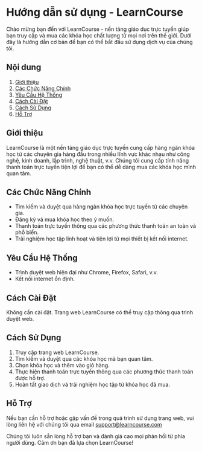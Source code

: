 # Hướng dẫn sử dụng - LearnCourse

Chào mừng bạn đến với LearnCourse - nền tảng giáo dục trực tuyến giúp bạn truy cập và mua các khóa học chất lượng từ mọi nơi trên thế giới. Dưới đây là hướng dẫn cơ bản để bạn có thể bắt đầu sử dụng dịch vụ của chúng tôi.

## Nội dung

1. [Giới thiệu](#giới-thiệu)
2. [Các Chức Năng Chính](#các-chức-năng-chính)
3. [Yêu Cầu Hệ Thống](#yêu-cầu-hệ-thống)
4. [Cách Cài Đặt](#cách-cài-đặt)
5. [Cách Sử Dụng](#cách-sử-dụng)
6. [Hỗ Trợ](#hỗ-trợ)

## Giới thiệu

LearnCourse là một nền tảng giáo dục trực tuyến cung cấp hàng ngàn khóa học từ các chuyên gia hàng đầu trong nhiều lĩnh vực khác nhau như công nghệ, kinh doanh, lập trình, nghệ thuật, v.v. Chúng tôi cung cấp tính năng thanh toán trực tuyến tiện lợi để bạn có thể dễ dàng mua các khóa học mình quan tâm.

## Các Chức Năng Chính

- Tìm kiếm và duyệt qua hàng ngàn khóa học trực tuyến từ các chuyên gia.
- Đăng ký và mua khóa học theo ý muốn.
- Thanh toán trực tuyến thông qua các phương thức thanh toán an toàn và phổ biến.
- Trải nghiệm học tập linh hoạt và tiện lợi từ mọi thiết bị kết nối internet.

## Yêu Cầu Hệ Thống

- Trình duyệt web hiện đại như Chrome, Firefox, Safari, v.v.
- Kết nối internet ổn định.

## Cách Cài Đặt

Không cần cài đặt. Trang web LearnCourse có thể truy cập thông qua trình duyệt web.

## Cách Sử Dụng

1. Truy cập trang web LearnCourse.
2. Tìm kiếm và duyệt qua các khóa học mà bạn quan tâm.
3. Chọn khóa học và thêm vào giỏ hàng.
4. Thực hiện thanh toán trực tuyến thông qua các phương thức thanh toán được hỗ trợ.
5. Hoàn tất giao dịch và trải nghiệm học tập từ khóa học đã mua.

## Hỗ Trợ

Nếu bạn cần hỗ trợ hoặc gặp vấn đề trong quá trình sử dụng trang web, vui lòng liên hệ với chúng tôi qua email support@learncourse.com

Chúng tôi luôn sẵn lòng hỗ trợ bạn và đánh giá cao mọi phản hồi từ phía người dùng. Cảm ơn bạn đã lựa chọn LearnCourse!

